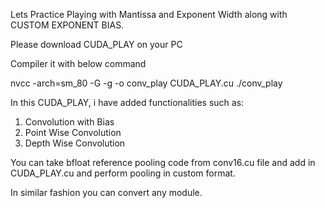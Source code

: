 Lets Practice Playing with Mantissa and Exponent Width along with CUSTOM EXPONENT BIAS.

Please download CUDA_PLAY on your PC

Compiler it with below command

nvcc -arch=sm_80  -G -g -o conv_play CUDA_PLAY.cu
./conv_play

In this CUDA_PLAY, i have added functionalities such as:
1. Convolution with Bias
2. Point Wise Convolution
3. Depth Wise Convolution

You can take bfloat reference pooling code from conv16.cu file and add in CUDA_PLAY.cu and perform pooling in custom format.

In similar fashion you can convert any module.
